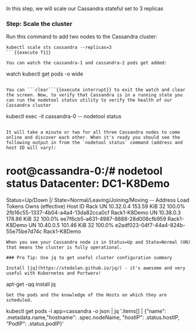 In this step, we will scale our Cassandra stateful set to 3 replicas

### Step: Scale the cluster

Run this command to add two nodes to the Cassandra cluster:
```
kubectl scale sts cassandra --replicas=3
```{{execute T1}}

You can watch the cassandra-1 and cassandra-2 pods get added:
```
watch kubectl get pods -o wide
```{{execute T1}}

You can ```clear```{{execute interrupt}} to exit the watch and clear the screen. Now, to verify that Cassandra is in a running state you can run the nodetool status utility to verify the health of our Cassandra cluster
```
kubectl exec -it cassandra-0 -- nodetool status
```{{execute T1}}

It will take a minute or two for all three Cassandra nodes to come online and discover each other. When it's ready you should see the following output in from the `nodetool status` command (address and host ID will vary):

```
root@cassandra-0:/# nodetool status
Datacenter: DC1-K8Demo
======================
Status=Up/Down
|/ State=Normal/Leaving/Joining/Moving
--  Address    Load       Tokens       Owns (effective)  Host ID                               Rack
UN  10.32.0.4  153.59 KiB  32           100.0%            2fb16c55-1337-4b04-a4a4-13da82cca0cf  Rack1-K8Demo
UN  10.38.0.3  178.86 KiB  32           100.0%            ee7f6cb5-a631-4987-8888-28d008cfb959  Rack1-K8Demo
UN  10.40.0.5  101.46 KiB  32           100.0%            e2adf023-04f7-44a4-824b-55e75be7d74c  Rack1-K8Demo
```
When you see your Cassandra node is in Status=Up and State=Normal (UN) that means the cluster is fully operational.

### Pro Tip: Use jq to get useful cluster configuration summary

Install [jq](https://stedolan.github.io/jq/) - it's awesome and very useful with Kubernetes and Portworx!
```
apt-get -qq install jq
```{{execute T1}}
Get the pods and the knowledge of the Hosts on which they are scheduled.

```
kubectl get pods -l app=cassandra -o json | jq '.items[] | {"name": .metadata.name,"hostname": .spec.nodeName, "hostIP": .status.hostIP, "PodIP": .status.podIP}'
```{{execute T1}}
